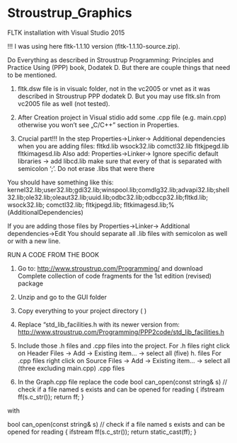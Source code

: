 # Stroustrup_Graphics

FLTK installation with Visual Studio 2015

!!! I was using here fltk-1.1.10 version (fltk-1.1.10-source.zip).

Do Everything as described in Stroustrup Programming: Principles and Practice Using (PPP) book, Dodatek D. But there are couple things that need to be mentioned.

1.	fltk.dsw file is in visualc folder, not in the vc2005 or vnet as it was described in Stroustrup PPP dodatek D. 
But you may use fltk.sln from vc2005 file as well (not tested). 

2.	After Creation project in Visual stidio add some .cpp file (e.g. main.cpp) otherwise you won’t see „C/C++” section in Properties.

3.	Crucial part!!! 
In the step Properties->Linker-> Additional dependencies when you are adding files:
fltkd.lib wsock32.lib comctl32.lib fltkjpegd.lib fltkimagesd.lib
Also add:
Properties->Linker-> Ignore specific default libraries -> add libcd.lib
make sure that every of that is separated with semicolon ‘;’. Do not erase .libs that were there

You should have something like this:
kernel32.lib;user32.lib;gdi32.lib;winspool.lib;comdlg32.lib;advapi32.lib;shell32.lib;ole32.lib;oleaut32.lib;uuid.lib;odbc32.lib;odbccp32.lib;fltkd.lib; wsock32.lib; comctl32.lib; fltkjpegd.lib; fltkimagesd.lib;%(AdditionalDependencies)
 
If you are adding those files by Properties->Linker-> Additional dependencies->Edit
You should separate all .lib files with semicolon as well or with a new line.
 

RUN A CODE FROM THE BOOK

1.	Go to:
http://www.stroustrup.com/Programming/
and download Complete collection of code fragments for the 1st edition (revised) package
2.	Unzip and go to the GUI folder
3.	Copy everything to your project directory (           )
4.	Replace “std_lib_facilities.h with its newer version from:
http://www.stroustrup.com/Programming/PPP2code/std_lib_facilities.h
5.	Include those .h files and .cpp files into the project. 
For .h files right click on Header Files -> Add -> Existing item… -> select all (five) h. files
For .cpp files right click on Source Files -> Add -> Existing item… -> select all (three excluding main.cpp) .cpp files


 
6.	In the Graph.cpp file replace the code
bool can_open(const string& s)
// check if a file named s exists and can be opened for reading
{
    ifstream ff(s.c_str());
    return ff;
}

with

bool can_open(const string& s)
// check if a file named s exists and can be opened for reading
{
    ifstream ff(s.c_str());
	return static_cast<bool>(ff);
}
